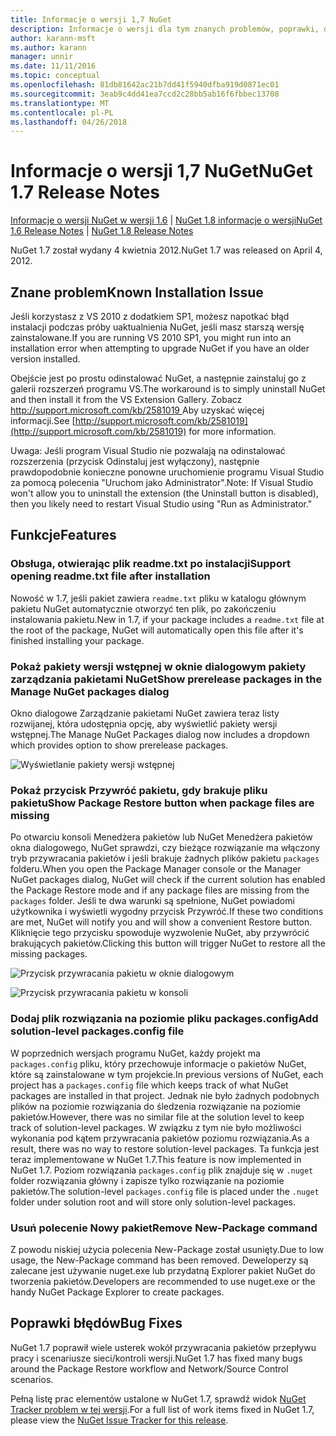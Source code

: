 ```yaml
---
title: Informacje o wersji 1,7 NuGet
description: Informacje o wersji dla tym znanych problemów, poprawki, dodatkowe funkcje i dcr 1.7 NuGet.
author: karann-msft
ms.author: karann
manager: unnir
ms.date: 11/11/2016
ms.topic: conceptual
ms.openlocfilehash: 81db81642ac21b7dd41f5940dfba919d0871ec01
ms.sourcegitcommit: 3eab9c4dd41ea7ccd2c28bb5ab16f6fbbec13708
ms.translationtype: MT
ms.contentlocale: pl-PL
ms.lasthandoff: 04/26/2018
---
```

# <a name="nuget-17-release-notes"></a><span data-ttu-id="40ac3-103">Informacje o wersji 1,7 NuGet</span><span class="sxs-lookup"><span data-stu-id="40ac3-103">NuGet 1.7 Release Notes</span></span>

<span data-ttu-id="40ac3-104">[Informacje o wersji NuGet w wersji 1.6](../release-notes/nuget-1.6.md) | [NuGet 1.8 informacje o wersji](../release-notes/nuget-1.8.md)</span><span class="sxs-lookup"><span data-stu-id="40ac3-104">[NuGet 1.6 Release Notes](../release-notes/nuget-1.6.md) | [NuGet 1.8 Release Notes](../release-notes/nuget-1.8.md)</span></span>

<span data-ttu-id="40ac3-105">NuGet 1.7 został wydany 4 kwietnia 2012.</span><span class="sxs-lookup"><span data-stu-id="40ac3-105">NuGet 1.7 was released on April 4, 2012.</span></span>

## <a name="known-installation-issue"></a><span data-ttu-id="40ac3-106">Znane problem</span><span class="sxs-lookup"><span data-stu-id="40ac3-106">Known Installation Issue</span></span>
<span data-ttu-id="40ac3-107">Jeśli korzystasz z VS 2010 z dodatkiem SP1, możesz napotkać błąd instalacji podczas próby uaktualnienia NuGet, jeśli masz starszą wersję zainstalowane.</span><span class="sxs-lookup"><span data-stu-id="40ac3-107">If you are running VS 2010 SP1, you might run into an installation error when attempting to upgrade NuGet if you have an older version installed.</span></span>

<span data-ttu-id="40ac3-108">Obejście jest po prostu odinstalować NuGet, a następnie zainstaluj go z galerii rozszerzeń programu VS.</span><span class="sxs-lookup"><span data-stu-id="40ac3-108">The workaround is to simply uninstall NuGet and then install it from the VS Extension Gallery.</span></span>  <span data-ttu-id="40ac3-109">Zobacz [ http://support.microsoft.com/kb/2581019 ](http://support.microsoft.com/kb/2581019) Aby uzyskać więcej informacji.</span><span class="sxs-lookup"><span data-stu-id="40ac3-109">See [http://support.microsoft.com/kb/2581019](http://support.microsoft.com/kb/2581019) for more information.</span></span>

<span data-ttu-id="40ac3-110">Uwaga: Jeśli program Visual Studio nie pozwalają na odinstalować rozszerzenia (przycisk Odinstaluj jest wyłączony), następnie prawdopodobnie konieczne ponowne uruchomienie programu Visual Studio za pomocą polecenia "Uruchom jako Administrator".</span><span class="sxs-lookup"><span data-stu-id="40ac3-110">Note: If Visual Studio won't allow you to uninstall the extension (the Uninstall button is disabled), then you likely need to restart Visual Studio using "Run as Administrator."</span></span>

## <a name="features"></a><span data-ttu-id="40ac3-111">Funkcje</span><span class="sxs-lookup"><span data-stu-id="40ac3-111">Features</span></span>

### <a name="support-opening-readmetxt-file-after-installation"></a><span data-ttu-id="40ac3-112">Obsługa, otwierając plik readme.txt po instalacji</span><span class="sxs-lookup"><span data-stu-id="40ac3-112">Support opening readme.txt file after installation</span></span>
<span data-ttu-id="40ac3-113">Nowość w 1.7, jeśli pakiet zawiera `readme.txt` pliku w katalogu głównym pakietu NuGet automatycznie otworzyć ten plik, po zakończeniu instalowania pakietu.</span><span class="sxs-lookup"><span data-stu-id="40ac3-113">New in 1.7, if your package includes a `readme.txt` file at the root of the package, NuGet will automatically open this file after it's finished installing your package.</span></span>

### <a name="show-prerelease-packages-in-the-manage-nuget-packages-dialog"></a><span data-ttu-id="40ac3-114">Pokaż pakiety wersji wstępnej w oknie dialogowym pakiety zarządzania pakietami NuGet</span><span class="sxs-lookup"><span data-stu-id="40ac3-114">Show prerelease packages in the Manage NuGet packages dialog</span></span>
<span data-ttu-id="40ac3-115">Okno dialogowe Zarządzanie pakietami NuGet zawiera teraz listy rozwijanej, która udostępnia opcję, aby wyświetlić pakiety wersji wstępnej.</span><span class="sxs-lookup"><span data-stu-id="40ac3-115">The Manage NuGet Packages dialog now includes a dropdown which provides option to show prerelease packages.</span></span>

![Wyświetlanie pakiety wersji wstępnej](./media/prerelease-dropdown.png)

### <a name="show-package-restore-button-when-package-files-are-missing"></a><span data-ttu-id="40ac3-117">Pokaż przycisk Przywróć pakietu, gdy brakuje pliku pakietu</span><span class="sxs-lookup"><span data-stu-id="40ac3-117">Show Package Restore button when package files are missing</span></span>
<span data-ttu-id="40ac3-118">Po otwarciu konsoli Menedżera pakietów lub NuGet Menedżera pakietów okna dialogowego, NuGet sprawdzi, czy bieżące rozwiązanie ma włączony tryb przywracania pakietów i jeśli brakuje żadnych plików pakietu `packages` folderu.</span><span class="sxs-lookup"><span data-stu-id="40ac3-118">When you open the Package Manager console or the Manager NuGet packages dialog, NuGet will check if the current solution has enabled the Package Restore mode and if any package files are missing from the `packages` folder.</span></span> <span data-ttu-id="40ac3-119">Jeśli te dwa warunki są spełnione, NuGet powiadomi użytkownika i wyświetli wygodny przycisk Przywróć.</span><span class="sxs-lookup"><span data-stu-id="40ac3-119">If these two conditions are met, NuGet will notify you and will show a convenient Restore button.</span></span> <span data-ttu-id="40ac3-120">Kliknięcie tego przycisku spowoduje wyzwolenie NuGet, aby przywrócić brakujących pakietów.</span><span class="sxs-lookup"><span data-stu-id="40ac3-120">Clicking this button will trigger NuGet to restore all the missing packages.</span></span>

![Przycisk przywracania pakietu w oknie dialogowym](./media/packagerestore-dialog.png)

![Przycisk przywracania pakietu w konsoli](./media/packagerestore-console.png)

### <a name="add-solution-level-packagesconfig-file"></a><span data-ttu-id="40ac3-123">Dodaj plik rozwiązania na poziomie pliku packages.config</span><span class="sxs-lookup"><span data-stu-id="40ac3-123">Add solution-level packages.config file</span></span>
<span data-ttu-id="40ac3-124">W poprzednich wersjach programu NuGet, każdy projekt ma `packages.config` pliku, który przechowuje informacje o pakietów NuGet, które są zainstalowane w tym projekcie.</span><span class="sxs-lookup"><span data-stu-id="40ac3-124">In previous versions of NuGet, each project has a `packages.config` file which keeps track of what NuGet packages are installed in that project.</span></span> <span data-ttu-id="40ac3-125">Jednak nie było żadnych podobnych plików na poziomie rozwiązania do śledzenia rozwiązanie na poziomie pakietów.</span><span class="sxs-lookup"><span data-stu-id="40ac3-125">However, there was no similar file at the solution level to keep track of solution-level packages.</span></span> <span data-ttu-id="40ac3-126">W związku z tym nie było możliwości wykonania pod kątem przywracania pakietów poziomu rozwiązania.</span><span class="sxs-lookup"><span data-stu-id="40ac3-126">As a result, there was no way to restore solution-level packages.</span></span>
<span data-ttu-id="40ac3-127">Ta funkcja jest teraz implementowane w NuGet 1.7.</span><span class="sxs-lookup"><span data-stu-id="40ac3-127">This feature is now implemented in NuGet 1.7.</span></span> <span data-ttu-id="40ac3-128">Poziom rozwiązania `packages.config` plik znajduje się w `.nuget` folder rozwiązania główny i zapisze tylko rozwiązanie na poziomie pakietów.</span><span class="sxs-lookup"><span data-stu-id="40ac3-128">The solution-level `packages.config` file is placed under the `.nuget` folder under solution root and will store only solution-level packages.</span></span>

### <a name="remove-new-package-command"></a><span data-ttu-id="40ac3-129">Usuń polecenie Nowy pakiet</span><span class="sxs-lookup"><span data-stu-id="40ac3-129">Remove New-Package command</span></span>
<span data-ttu-id="40ac3-130">Z powodu niskiej użycia polecenia New-Package został usunięty.</span><span class="sxs-lookup"><span data-stu-id="40ac3-130">Due to low usage, the New-Package command has been removed.</span></span> <span data-ttu-id="40ac3-131">Deweloperzy są zalecane jest używanie nuget.exe lub przydatną Explorer pakiet NuGet do tworzenia pakietów.</span><span class="sxs-lookup"><span data-stu-id="40ac3-131">Developers are recommended to use nuget.exe or the handy NuGet Package Explorer to create packages.</span></span>

## <a name="bug-fixes"></a><span data-ttu-id="40ac3-132">Poprawki błędów</span><span class="sxs-lookup"><span data-stu-id="40ac3-132">Bug Fixes</span></span>
<span data-ttu-id="40ac3-133">NuGet 1.7 poprawił wiele usterek wokół przywracania pakietów przepływu pracy i scenariusze sieci/kontroli wersji.</span><span class="sxs-lookup"><span data-stu-id="40ac3-133">NuGet 1.7 has fixed many bugs around the Package Restore workflow and Network/Source Control scenarios.</span></span>

<span data-ttu-id="40ac3-134">Pełną listę prac elementów ustalone w NuGet 1.7, sprawdź widok [NuGet Tracker problem w tej wersji](http://nuget.codeplex.com/workitem/list/advanced?keyword=&status=Closed&type=All&priority=All&release=NuGet%201.7&assignedTo=All&component=All&sortField=Votes&sortDirection=Descending&page=0).</span><span class="sxs-lookup"><span data-stu-id="40ac3-134">For a full list of work items fixed in NuGet 1.7, please view the [NuGet Issue Tracker for this release](http://nuget.codeplex.com/workitem/list/advanced?keyword=&status=Closed&type=All&priority=All&release=NuGet%201.7&assignedTo=All&component=All&sortField=Votes&sortDirection=Descending&page=0).</span></span>
